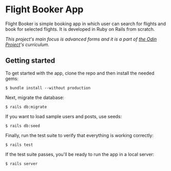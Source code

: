 # Flight Booker App
Flight Booker is simple booking app in which user can search for flights and book for selected flights. It is developed in Ruby on Rails from scratch.

_This project's main focus is advanced forms and it is a part of
[the Odin Project](https://www.theodinproject.com)'s curriculum._

## Getting started

To get started with the app, clone the repo and then install the needed gems:

```
$ bundle install --without production
```

Next, migrate the database:

```
$ rails db:migrate
```

If you want to load sample users and posts, use seeds:

```
$ rails db:seed
```

Finally, run the test suite to verify that everything is working correctly:

```
$ rails test
```

If the test suite passes, you'll be ready to run the app in a local server:

```
$ rails server
```
